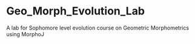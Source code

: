 # Geo_Morph_Evolution_Lab
A lab for Sophomore level evolution course on Geometric Morphometrics using MorphoJ 
